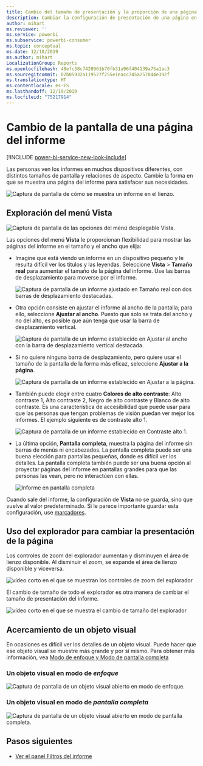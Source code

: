 ```yaml
---
title: Cambio del tamaño de presentación y la proporción de una página de informe
description: Cambiar la configuración de presentación de una página en un informe de Power BI
author: mihart
ms.reviewer: ''
ms.service: powerbi
ms.subservice: powerbi-consumer
ms.topic: conceptual
ms.date: 12/10/2019
ms.author: mihart
LocalizationGroup: Reports
ms.openlocfilehash: 48efc58c7428961b70fb31a96f404139a75a1ac3
ms.sourcegitcommit: 02b05932a119527f255e1eacc745a257044e392f
ms.translationtype: HT
ms.contentlocale: es-ES
ms.lasthandoff: 12/19/2019
ms.locfileid: "75217914"
---
```

# <a name="change-the-display-of-a-report-page"></a>Cambio de la pantalla de una página del informe

[!INCLUDE [power-bi-service-new-look-include](../includes/power-bi-service-new-look-include.md)]

Las personas ven los informes en muchos dispositivos diferentes, con distintos tamaños de pantalla y relaciones de aspecto. Cambie la forma en que se muestra una página del informe para satisfacer sus necesidades.

![Captura de pantalla de cómo se muestra un informe en el lienzo.](media/end-user-report-view/power-bi-canvas.png)

## <a name="explore-the-view-menu"></a>Exploración del menú Vista

![Captura de pantalla de las opciones del menú desplegable Vista.](media/end-user-report-view/power-bi-viewmenu.png)


Las opciones del menú **Vista** le proporcionan flexibilidad para mostrar las páginas del informe en el tamaño y el ancho que elija:

- Imagine que está viendo un informe en un dispositivo pequeño y le resulta difícil ver los títulos y las leyendas.  Seleccione **Vista** > **Tamaño real** para aumentar el tamaño de la página del informe. Use las barras de desplazamiento para moverse por el informe.

    ![Captura de pantalla de un informe ajustado en Tamaño real con dos barras de desplazamiento destacadas.](media/end-user-report-view/power-bi-view-actual.png)

- Otra opción consiste en ajustar el informe al ancho de la pantalla; para ello, seleccione **Ajustar al ancho**. Puesto que solo se trata del ancho y no del alto, es posible que aún tenga que usar la barra de desplazamiento vertical.

  ![Captura de pantalla de un informe establecido en Ajustar al ancho con la barra de desplazamiento vertical destacada.](media/end-user-report-view/power-bi-view-width.png)

- Si no quiere ninguna barra de desplazamiento, pero quiere usar el tamaño de la pantalla de la forma más eficaz, seleccione **Ajustar a la página**.

   ![Captura de pantalla de un informe establecido en Ajustar a la página.](media/end-user-report-view/power-bi-view-fit.png)

- También puede elegir entre cuatro **Colores de alto contraste**: Alto contraste 1, Alto contraste 2, Negro de alto contraste y Blanco de alto contraste. Es una característica de accesibilidad que puede usar para que las personas que tengan problemas de visión puedan ver mejor los informes. El ejemplo siguiente es de contraste alto 1. 

    ![Captura de pantalla de un informe establecido en Contraste alto 1.](media/end-user-report-view/power-bi-contrast1.png)

- La última opción, **Pantalla completa**, muestra la página del informe sin barras de menús ni encabezados. La pantalla completa puede ser una buena elección para pantallas pequeñas, donde es difícil ver los detalles.  La pantalla completa también puede ser una buena opción al proyectar páginas del informe en pantallas grandes para que las personas las vean, pero no interactúen con ellas.  

    ![Informe en pantalla completa](media/end-user-report-view/power-bi-full-screen.png)

Cuando sale del informe, la configuración de **Vista** no se guarda, sino que vuelve al valor predeterminado. Si le parece importante guardar esta configuración, use [marcadores](end-user-bookmarks.md).

## <a name="use-your-browser-to-change-page-display"></a>Uso del explorador para cambiar la presentación de la página

Los controles de zoom del explorador aumentan y disminuyen el área de lienzo disponible. Al disminuir el zoom, se expande el área de lienzo disponible y viceversa. 

![vídeo corto en el que se muestran los controles de zoom del explorador](media/end-user-report-view/power-bi-zoom.png)

El cambio de tamaño de todo el explorador es otra manera de cambiar el tamaño de presentación del informe. 

![vídeo corto en el que se muestra el cambio de tamaño del explorador](media/end-user-report-view/power-bi-resize-browser.gif)

## <a name="zoom-in-on-a-visual"></a>Acercamiento de un objeto visual
En ocasiones es difícil ver los detalles de un objeto visual. Puede hacer que ese objeto visual se muestre más grande y por sí mismo. Para obtener más información, vea [Modo de enfoque y Modo de pantalla completa](end-user-focus.md)

### <a name="a-visual-in-focus-mode"></a>Un objeto visual en modo de *enfoque*

![Captura de pantalla de un objeto visual abierto en modo de enfoque.](media/end-user-report-view/power-bi-focus.png)

### <a name="a-visual-in-full-screen-mode"></a>Un objeto visual en modo de *pantalla completa*
![Captura de pantalla de un objeto visual abierto en modo de pantalla completa.](media/end-user-report-view/power-bi-full-screen.png)

## <a name="next-steps"></a>Pasos siguientes

* [Ver el panel Filtros del informe](end-user-report-filter.md)